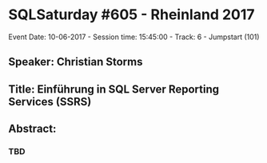 # SQLSaturday #605 - Rheinland 2017
Event Date: 10-06-2017 - Session time: 15:45:00 - Track: 6 - Jumpstart (101)
## Speaker: Christian Storms
## Title: Einführung in SQL Server Reporting Services (SSRS)
## Abstract:
### TBD
